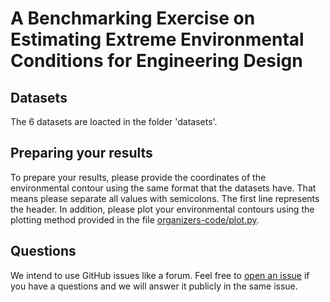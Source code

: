 # A Benchmarking Exercise on Estimating Extreme Environmental Conditions for Engineering Design
## Datasets
The 6 datasets are loacted in the folder 'datasets'.
## Preparing your results
To prepare your results, please provide the coordinates of the environmental contour using the same format that the datasets have.
That means please separate all values with semicolons. The first line represents the header.
In addition, please plot your environmental contours using the plotting method provided in the file [organizers-code/plot.py](https://github.com/ec-benchmark-organizers/ec-benchmark/blob/master/organizers-code/plot.py).
## Questions
We intend to use GitHub issues like a forum. Feel free to [open an issue](https://github.com/ec-benchmark-organizers/ec-benchmark/issues/new) if you have a questions and we will answer it publicly in the same issue.
